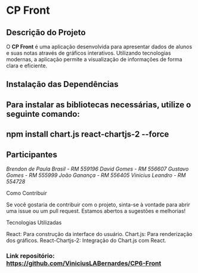 # CP Front

## Descrição do Projeto

O **CP Front** é uma aplicação desenvolvida para apresentar dados de alunos e suas notas através de gráficos interativos. Utilizando tecnologias modernas, a aplicação permite a visualização de informações de forma clara e eficiente.

## Instalação das Dependências

## Para instalar as bibliotecas necessárias, utilize o seguinte comando:

## npm install chart.js react-chartjs-2 --force


## Participantes

*Brendon de Paula Brasil - RM 559196*
*David Gomes - RM 556607*
*Gustavo Gomes - RM 555999*
*João Ganança - RM 556405*
*Vinicius Leandro - RM 554728*

Como Contribuir

Se você gostaria de contribuir com o projeto, sinta-se à vontade para abrir uma issue ou um pull request. Estamos abertos a sugestões e melhorias!

Tecnologias Utilizadas

React: Para construção da interface do usuário.
Chart.js: Para renderização dos gráficos.
React-Chartjs-2: Integração do Chart.js com React.

### Link repositório: https://github.com/ViniciusLABernardes/CP6-Front
